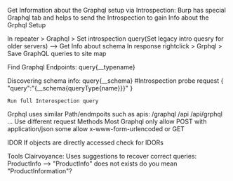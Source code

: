 Get Information about the Graphql setup via Introspection:
	Burp has special Graphql tab and helps to send the Introspection to gain Info about the Grphql Setup


In repeater > Graphql > Set introspection query(Set legacy intro quesry for older servers)  --> Get Info about schema
		In response rightclick > Grphql > Save GraphQL queries to site map

Find Graphql Endpoints:
	query{__typename}

Discovering schema info:
	query{__schema}
	#Introspection probe request
	{
		"query":"{__schema{queryType{name}}}"
	}

	Run full Interospection query
Grphql uses similar Path/endmpoits such as apis:
	/graphql
	/api
	/api/grphql
	...
Use different request Methods 
	Most Graphql only allow POST with application/json
	some allow x-www-form-urlencoded or GET

IDOR
	If objects are directly accessed check for IDORs

Tools
Clairvoyance:
	Uses suggestions to recover correct queries:
	ProductInfo -->  "ProductInfo" does not exists do you mean "ProductInformation"? 